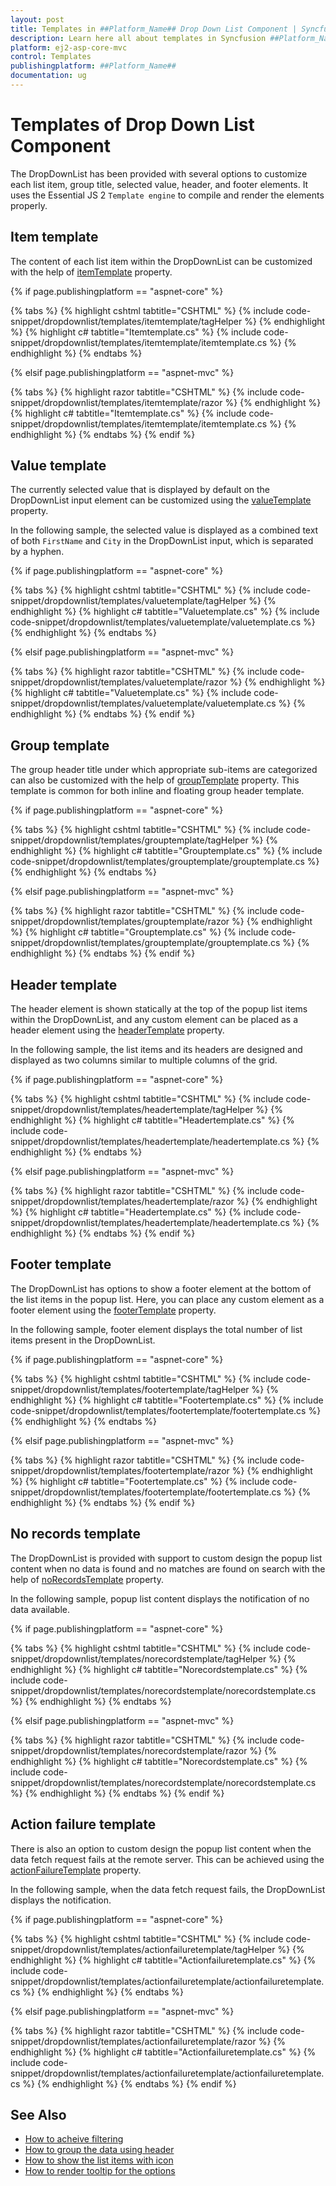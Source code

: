 ```yaml
---
layout: post
title: Templates in ##Platform_Name## Drop Down List Component | Syncfusion
description: Learn here all about templates in Syncfusion ##Platform_Name## Drop Down List component of Syncfusion Essential JS 2 and more.
platform: ej2-asp-core-mvc
control: Templates
publishingplatform: ##Platform_Name##
documentation: ug
---
```



# Templates of Drop Down List Component

The DropDownList has been provided with several options to customize each list item, group title, selected value, header, and footer elements. It uses the Essential JS 2 `Template engine` to compile and render the elements properly.

## Item template

The content of each list item within the DropDownList can be customized with the help of [itemTemplate](https://help.syncfusion.com/cr/aspnetmvc-js2/Syncfusion.EJ2.DropDowns.DropDownListBuilder.html#Syncfusion_EJ2_DropDowns_DropDownListBuilder_ItemTemplate_System_String_) property.

{% if page.publishingplatform == "aspnet-core" %}

{% tabs %}
{% highlight cshtml tabtitle="CSHTML" %}
{% include code-snippet/dropdownlist/templates/itemtemplate/tagHelper %}
{% endhighlight %}
{% highlight c# tabtitle="Itemtemplate.cs" %}
{% include code-snippet/dropdownlist/templates/itemtemplate/itemtemplate.cs %}
{% endhighlight %}
{% endtabs %}

{% elsif page.publishingplatform == "aspnet-mvc" %}

{% tabs %}
{% highlight razor tabtitle="CSHTML" %}
{% include code-snippet/dropdownlist/templates/itemtemplate/razor %}
{% endhighlight %}
{% highlight c# tabtitle="Itemtemplate.cs" %}
{% include code-snippet/dropdownlist/templates/itemtemplate/itemtemplate.cs %}
{% endhighlight %}
{% endtabs %}
{% endif %}



## Value template

The currently selected value that is displayed by default on the DropDownList input element can be customized using the [valueTemplate](https://help.syncfusion.com/cr/aspnetmvc-js2/Syncfusion.EJ2.DropDowns.DropDownListBuilder.html#Syncfusion_EJ2_DropDowns_DropDownListBuilder_ValueTemplate_System_String_) property.

In the following sample, the selected value is displayed as a combined text of both `FirstName` and `City` in the DropDownList input, which is separated by a hyphen.

{% if page.publishingplatform == "aspnet-core" %}

{% tabs %}
{% highlight cshtml tabtitle="CSHTML" %}
{% include code-snippet/dropdownlist/templates/valuetemplate/tagHelper %}
{% endhighlight %}
{% highlight c# tabtitle="Valuetemplate.cs" %}
{% include code-snippet/dropdownlist/templates/valuetemplate/valuetemplate.cs %}
{% endhighlight %}
{% endtabs %}

{% elsif page.publishingplatform == "aspnet-mvc" %}

{% tabs %}
{% highlight razor tabtitle="CSHTML" %}
{% include code-snippet/dropdownlist/templates/valuetemplate/razor %}
{% endhighlight %}
{% highlight c# tabtitle="Valuetemplate.cs" %}
{% include code-snippet/dropdownlist/templates/valuetemplate/valuetemplate.cs %}
{% endhighlight %}
{% endtabs %}
{% endif %}



## Group template

The group header title under which appropriate sub-items are categorized can also be customized with the help of [groupTemplate](https://help.syncfusion.com/cr/aspnetmvc-js2/Syncfusion.EJ2.DropDowns.DropDownListBuilder.html#Syncfusion_EJ2_DropDowns_DropDownListBuilder_GroupTemplate_System_String_) property. This template is common for both inline and floating group header template.

{% if page.publishingplatform == "aspnet-core" %}

{% tabs %}
{% highlight cshtml tabtitle="CSHTML" %}
{% include code-snippet/dropdownlist/templates/grouptemplate/tagHelper %}
{% endhighlight %}
{% highlight c# tabtitle="Grouptemplate.cs" %}
{% include code-snippet/dropdownlist/templates/grouptemplate/grouptemplate.cs %}
{% endhighlight %}
{% endtabs %}

{% elsif page.publishingplatform == "aspnet-mvc" %}

{% tabs %}
{% highlight razor tabtitle="CSHTML" %}
{% include code-snippet/dropdownlist/templates/grouptemplate/razor %}
{% endhighlight %}
{% highlight c# tabtitle="Grouptemplate.cs" %}
{% include code-snippet/dropdownlist/templates/grouptemplate/grouptemplate.cs %}
{% endhighlight %}
{% endtabs %}
{% endif %}



## Header template

The header element is shown statically at the top of the popup list items within the DropDownList, and any custom element can be placed as a header element using the [headerTemplate](https://help.syncfusion.com/cr/aspnetmvc-js2/Syncfusion.EJ2.DropDowns.DropDownListBuilder.html#Syncfusion_EJ2_DropDowns_DropDownListBuilder_HeaderTemplate_System_String_) property.

In the following sample, the list items and its headers are designed and displayed as two columns similar to multiple columns of the grid.

{% if page.publishingplatform == "aspnet-core" %}

{% tabs %}
{% highlight cshtml tabtitle="CSHTML" %}
{% include code-snippet/dropdownlist/templates/headertemplate/tagHelper %}
{% endhighlight %}
{% highlight c# tabtitle="Headertemplate.cs" %}
{% include code-snippet/dropdownlist/templates/headertemplate/headertemplate.cs %}
{% endhighlight %}
{% endtabs %}

{% elsif page.publishingplatform == "aspnet-mvc" %}

{% tabs %}
{% highlight razor tabtitle="CSHTML" %}
{% include code-snippet/dropdownlist/templates/headertemplate/razor %}
{% endhighlight %}
{% highlight c# tabtitle="Headertemplate.cs" %}
{% include code-snippet/dropdownlist/templates/headertemplate/headertemplate.cs %}
{% endhighlight %}
{% endtabs %}
{% endif %}



## Footer template

The DropDownList has options to show a footer element at the bottom of the list items in the popup list. Here, you can place any custom element as a footer element using the [footerTemplate](https://help.syncfusion.com/cr/aspnetmvc-js2/Syncfusion.EJ2.DropDowns.DropDownListBuilder.html#Syncfusion_EJ2_DropDowns_DropDownListBuilder_FooterTemplate_System_String_) property.

In the following sample, footer element displays the total number of list items present in the DropDownList.

{% if page.publishingplatform == "aspnet-core" %}

{% tabs %}
{% highlight cshtml tabtitle="CSHTML" %}
{% include code-snippet/dropdownlist/templates/footertemplate/tagHelper %}
{% endhighlight %}
{% highlight c# tabtitle="Footertemplate.cs" %}
{% include code-snippet/dropdownlist/templates/footertemplate/footertemplate.cs %}
{% endhighlight %}
{% endtabs %}

{% elsif page.publishingplatform == "aspnet-mvc" %}

{% tabs %}
{% highlight razor tabtitle="CSHTML" %}
{% include code-snippet/dropdownlist/templates/footertemplate/razor %}
{% endhighlight %}
{% highlight c# tabtitle="Footertemplate.cs" %}
{% include code-snippet/dropdownlist/templates/footertemplate/footertemplate.cs %}
{% endhighlight %}
{% endtabs %}
{% endif %}



## No records template

The DropDownList is provided with support to custom design the popup list content when no data is found and no matches are found on search with the help of [noRecordsTemplate](https://help.syncfusion.com/cr/aspnetmvc-js2/Syncfusion.EJ2.DropDowns.DropDownListBuilder.html#Syncfusion_EJ2_DropDowns_DropDownListBuilder_NoRecordsTemplate_System_String_) property.

In the following sample, popup list content displays the notification of no data available.

{% if page.publishingplatform == "aspnet-core" %}

{% tabs %}
{% highlight cshtml tabtitle="CSHTML" %}
{% include code-snippet/dropdownlist/templates/norecordstemplate/tagHelper %}
{% endhighlight %}
{% highlight c# tabtitle="Norecordstemplate.cs" %}
{% include code-snippet/dropdownlist/templates/norecordstemplate/norecordstemplate.cs %}
{% endhighlight %}
{% endtabs %}

{% elsif page.publishingplatform == "aspnet-mvc" %}

{% tabs %}
{% highlight razor tabtitle="CSHTML" %}
{% include code-snippet/dropdownlist/templates/norecordstemplate/razor %}
{% endhighlight %}
{% highlight c# tabtitle="Norecordstemplate.cs" %}
{% include code-snippet/dropdownlist/templates/norecordstemplate/norecordstemplate.cs %}
{% endhighlight %}
{% endtabs %}
{% endif %}



## Action failure template

There is also an option to custom design the popup list content when the data fetch request fails at the remote server. This can be achieved using the [actionFailureTemplate](https://help.syncfusion.com/cr/aspnetmvc-js2/Syncfusion.EJ2.DropDowns.DropDownListBuilder.html#Syncfusion_EJ2_DropDowns_DropDownListBuilder_ActionFailureTemplate_System_String_) property.

In the following sample, when the data fetch request fails, the DropDownList displays the notification.

{% if page.publishingplatform == "aspnet-core" %}

{% tabs %}
{% highlight cshtml tabtitle="CSHTML" %}
{% include code-snippet/dropdownlist/templates/actionfailuretemplate/tagHelper %}
{% endhighlight %}
{% highlight c# tabtitle="Actionfailuretemplate.cs" %}
{% include code-snippet/dropdownlist/templates/actionfailuretemplate/actionfailuretemplate.cs %}
{% endhighlight %}
{% endtabs %}

{% elsif page.publishingplatform == "aspnet-mvc" %}

{% tabs %}
{% highlight razor tabtitle="CSHTML" %}
{% include code-snippet/dropdownlist/templates/actionfailuretemplate/razor %}
{% endhighlight %}
{% highlight c# tabtitle="Actionfailuretemplate.cs" %}
{% include code-snippet/dropdownlist/templates/actionfailuretemplate/actionfailuretemplate.cs %}
{% endhighlight %}
{% endtabs %}
{% endif %}



## See Also

* [How to acheive filtering](https://ej2.syncfusion.com/aspnetmvc/documentation/drop-down-list/filtering)
* [How to group the data using header](https://ej2.syncfusion.com/aspnetmvc/documentation/drop-down-list/grouping)
* [How to show the list items with icon](https://ej2.syncfusion.com/aspnetmvc/documentation/drop-down-list/how-to/icons-support)
* [How to render tooltip for the options](https://ej2.syncfusion.com/aspnetmvc/documentation/drop-down-list/how-to/tooltip)